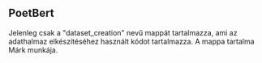 ## PoetBert

Jelenleg csak a "dataset_creation" nevű mappát tartalmazza, ami az adathalmaz elkészítéséhez használt kódot tartalmazza. A mappa tartalma Márk munkája.
